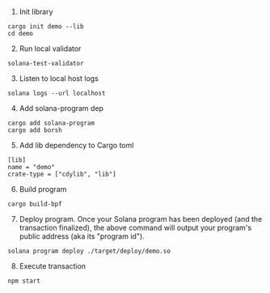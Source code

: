 1. Init library
```
cargo init demo --lib
cd demo 
```

2. Run local validator
```
solana-test-validator
```

3. Listen to local host logs
```
solana logs --url localhost
```

4. Add solana-program dep
```
cargo add solana-program
cargo add borsh
```

5. Add lib dependency to Cargo toml
```
[lib]
name = "demo"
crate-type = ["cdylib", "lib"]
```

6. Build program
```
cargo build-bpf
```

7. Deploy program. Once your Solana program has been deployed (and the transaction finalized), the above command will output your program's public address (aka its "program id").
```
solana program deploy ./target/deploy/demo.so
```

8. Execute transaction
```
npm start
```
